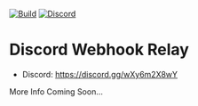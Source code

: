 [![Build](https://img.shields.io/github/actions/workflow/status/smashedr/node-discord-hook/build.yaml?logo=docker&logoColor=white&label=build)](https://github.com/smashedr/node-discord-hook/actions/workflows/build.yaml)
[![Discord](https://img.shields.io/discord/899171661457293343?logo=discord&logoColor=white&label=discord&color=7289da)](https://discord.gg/wXy6m2X8wY)

# Discord Webhook Relay

* Discord: https://discord.gg/wXy6m2X8wY

More Info Coming Soon...
